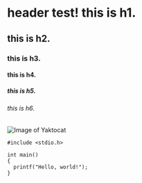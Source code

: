 # header test! this is h1.
## this is h2.
### this is h3.
#### this is h4.
##### this is h5.
###### this is h6.

![Image of Yaktocat](https://octodex.github.com/images/yaktocat.png)

```
#include <stdio.h>

int main()
{
  printf("Hello, world!");
}
```
